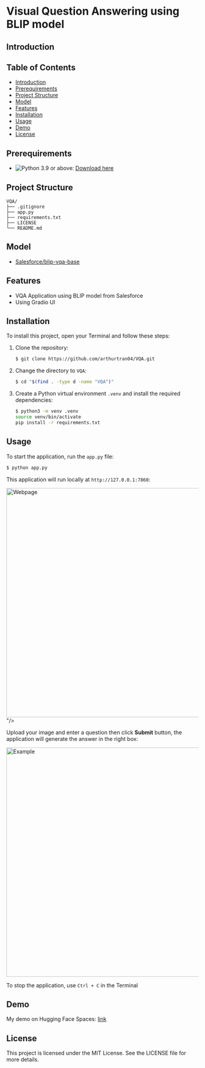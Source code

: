 # Visual Question Answering using BLIP model

## Introduction



## Table of Contents

- [Introduction](#introduction)
- [Prerequirements](#prerequirements)
- [Project Structure](#project-structure)
- [Model](#model)
- [Features](#features)
- [Installation](#installation)
- [Usage](#usage)
- [Demo](#demo)
- [License](#license)

## Prerequirements

- ![Python 3.9](https://img.shields.io/badge/Python-3.9-blue) or above: [Download here](https://python.org/downloads)

## Project Structure

```
VQA/
├── .gitignore
├── app.py
├── requirements.txt
├── LICENSE
└── README.md
```

## Model

- [Salesforce/blip-vqa-base](https://huggingface.co/Salesforce/blip-vqa-base)

## Features

- VQA Application using BLIP model from Salesforce
- Using Gradio UI

## Installation

To install this project, open your Terminal and follow these steps:

1. Clone the repository:

    ```sh
    $ git clone https://github.com/arthurtran04/VQA.git
    ```

2. Change the directory to `VQA`:

    ```sh
    $ cd "$(find . -type d -name "VQA")"
    ```

3. Create a Python virtual environment `.venv` and install the required dependencies:

    ```sh
    $ python3 -m venv .venv
    source venv/bin/activate
    pip install -r requirements.txt
    ```

## Usage

To start the application, run the `app.py` file:

   ```sh
   $ python app.py
   ```
This application will run locally at `http://127.0.0.1:7860`:

<img width="600rem" alt="Webpage" src="https://github.com/user-attachments/assets/d558c872-d3fb-4b9d-86cc-b32821928a63" />
"/>

Upload your image and enter a question then click **Submit** button, the application will generate the answer in the right box:

<img width="600rem" alt="Example" src="https://github.com/user-attachments/assets/48ce222a-352f-4ed3-96c8-1aa8f99b752d"/>

To stop the application, use `Ctrl + C` in the Terminal

## Demo

My demo on Hugging Face Spaces: [link](https://huggingface.co/spaces/josephtran04/VQA)

## License

This project is licensed under the MIT License. See the LICENSE file for more details.
